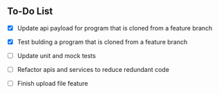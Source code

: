 ## To-Do List
- [X] Update api payload for program that is cloned from a feature branch
- [X] Test bulding a program that is cloned from a feature branch
- [ ] Update unit and mock tests
- [ ] Refactor apis and services to reduce redundant code
- [ ] Finish upload file feature

